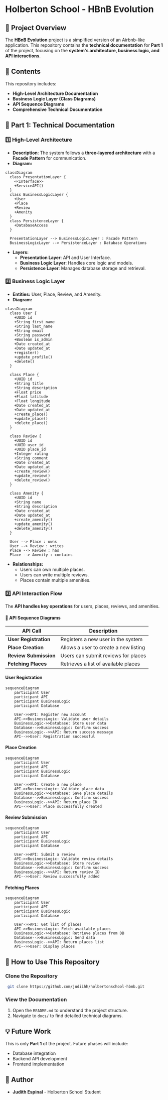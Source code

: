 # Holberton School - HBnB Evolution

## **📌 Project Overview**
The **HBnB Evolution** project is a simplified version of an Airbnb-like application. This repository contains the **technical documentation** for **Part 1** of the project, focusing on the **system's architecture, business logic, and API interactions**.

## **📂 Contents**
This repository includes:
- **High-Level Architecture Documentation**
- **Business Logic Layer (Class Diagrams)**
- **API Sequence Diagrams**
- **Comprehensive Technical Documentation**

## **📑 Part 1: Technical Documentation**
### **1️⃣ High-Level Architecture**
- **Description**: The system follows a **three-layered architecture** with a **Facade Pattern** for communication.
- **Diagram:**
```mermaid
classDiagram
  class PresentationLayer {
    <<Interface>>
    +ServiceAPI()
  }
  class BusinessLogicLayer {
    +User
    +Place
    +Review
    +Amenity
  }
  class PersistenceLayer {
    +DatabaseAccess
  }

  PresentationLayer --> BusinessLogicLayer : Facade Pattern
  BusinessLogicLayer --> PersistenceLayer : Database Operations
```
- **Layers:**
  - **Presentation Layer**: API and User Interface.
  - **Business Logic Layer**: Handles core logic and models.
  - **Persistence Layer**: Manages database storage and retrieval.

### **2️⃣ Business Logic Layer**
- **Entities:** User, Place, Review, and Amenity.
- **Diagram:**
```mermaid
classDiagram
  class User {
    +UUID id
    +String first_name
    +String last_name
    +String email
    +String password
    +Boolean is_admin
    +Date created_at
    +Date updated_at
    +register()
    +update_profile()
    +delete()
  }

  class Place {
    +UUID id
    +String title
    +String description
    +Float price
    +Float latitude
    +Float longitude
    +Date created_at
    +Date updated_at
    +create_place()
    +update_place()
    +delete_place()
  }

  class Review {
    +UUID id
    +UUID user_id
    +UUID place_id
    +Integer rating
    +String comment
    +Date created_at
    +Date updated_at
    +create_review()
    +update_review()
    +delete_review()
  }

  class Amenity {
    +UUID id
    +String name
    +String description
    +Date created_at
    +Date updated_at
    +create_amenity()
    +update_amenity()
    +delete_amenity()
  }

  User --> Place : owns
  User --> Review : writes
  Place --> Review : has
  Place --> Amenity : contains
```
- **Relationships:**
  - Users can own multiple places.
  - Users can write multiple reviews.
  - Places contain multiple amenities.

### **3️⃣ API Interaction Flow**
The **API handles key operations** for users, places, reviews, and amenities.

#### **📌 API Sequence Diagrams**
| API Call | Description |
|----------|------------|
| **User Registration** | Registers a new user in the system |
| **Place Creation** | Allows a user to create a new listing |
| **Review Submission** | Users can submit reviews for places |
| **Fetching Places** | Retrieves a list of available places |

#### **User Registration**
```mermaid
sequenceDiagram
    participant User
    participant API
    participant BusinessLogic
    participant Database

    User->>API: Register new account
    API->>BusinessLogic: Validate user details
    BusinessLogic->>Database: Store user data
    Database-->>BusinessLogic: Confirm success
    BusinessLogic-->>API: Return success message
    API-->>User: Registration successful
```

#### **Place Creation**
```mermaid
sequenceDiagram
    participant User
    participant API
    participant BusinessLogic
    participant Database

    User->>API: Create a new place
    API->>BusinessLogic: Validate place data
    BusinessLogic->>Database: Save place details
    Database-->>BusinessLogic: Confirm success
    BusinessLogic-->>API: Return place ID
    API-->>User: Place successfully created
```

#### **Review Submission**
```mermaid
sequenceDiagram
    participant User
    participant API
    participant BusinessLogic
    participant Database

    User->>API: Submit a review
    API->>BusinessLogic: Validate review details
    BusinessLogic->>Database: Store review
    Database-->>BusinessLogic: Confirm success
    BusinessLogic-->>API: Return review ID
    API-->>User: Review successfully added
```

#### **Fetching Places**
```mermaid
sequenceDiagram
    participant User
    participant API
    participant BusinessLogic
    participant Database

    User->>API: Get list of places
    API->>BusinessLogic: Fetch available places
    BusinessLogic->>Database: Retrieve places from DB
    Database-->>BusinessLogic: Send data
    BusinessLogic-->>API: Return places list
    API-->>User: Display places
```

## **🚀 How to Use This Repository**
### **Clone the Repository**
```sh
 git clone https://github.com/judiihh/holbertonschool-hbnb.git
```

### **View the Documentation**
1. Open the `README.md` to understand the project structure.
2. Navigate to `docs/` to find detailed technical diagrams.

## **💡 Future Work**
This is only **Part 1** of the project. Future phases will include:
- Database integration
- Backend API development
- Frontend implementation

## **👤 Author**
- **Judith Espinal** - Holberton School Student
